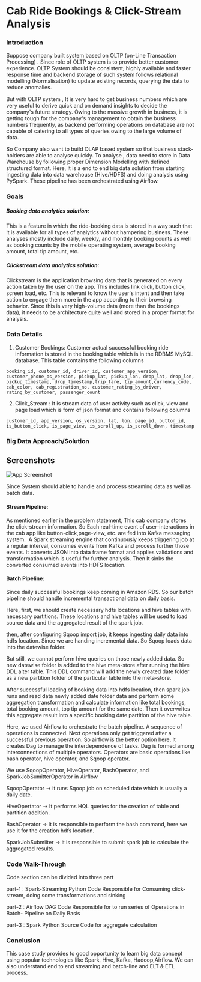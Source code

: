 
# Cab Ride Bookings & Click-Stream Analysis

### Introduction

Suppose company built system based on OLTP (on-Line Transaction Processing) . Since role of OLTP system is to provide better customer experience. OLTP System should be consistent, highly available and faster response time and backend storage of such system follows relational modelling (Normalisation) to update existing records, querying the data to reduce anomalies.

But with OLTP system , It is very hard to get business numbers which are very useful to derive quick and on demand insights to decide the company's future strategy. Owing to the massive growth in business, it is getting tough for the company's management to obtain the business numbers frequently, as backend performing operations on database are not capable of catering to all types of queries owing to the large volume of data.

So Company also want to build  OLAP based system so that business stack-holders are able to analyse quickly. To analyse , data need to store in Data Warehouse by following proper Dimension Modelling with defined structured format.
Here, It is a end to end big data solution from starting ingesting data into data warehouse (Hive/HDFS) and doing analysis using PySpark. These pipeline has been orchestrated using Airflow.

### Goals

##### Booking data analytics solution: 
This is a feature in which the ride-booking data is stored in a way such that it is available for all types of analytics without hampering business. These analyses mostly include daily, weekly, and monthly booking counts as well as booking counts by the mobile operating system, average booking amount, total tip amount, etc.

##### Clickstream data analytics solution: 
Clickstream is the application browsing data that is generated on every action taken by the user on the app. This includes link click, button click, screen load, etc. This is relevant to know the user's intent and then take action to engage them more in the app according to their browsing behavior. Since this is very high-volume data (more than the bookings data), it needs to be architecture quite well and stored in a proper format for analysis.

### Data Details
1. Customer Bookings: Customer actual successful booking ride information is stored in the booking table which is in the RDBMS MySQL database. This table contains the following columns

`
booking_id, customer_id, driver_id, customer_app_version, customer_phone_os_version, pickup_lat, pickup_lon, drop_lat, drop_lon, pickup_timestamp, drop_timestamp,trip_fare, tip_amount,currency_code, cab_color, cab_registration_no, customer_rating_by_driver, rating_by_customer, passenger_count
`

2. Click_Stream : It is stream data of user activity such as click, view and page load which is form of json format and contains following columns


`
customer_id, app_version, os_version, lat, lon, page_id, button_id, is_button_click, is_page_view, is_scroll_up, is_scroll_down, timestamp
`

### Big Data Approach/Solution



## Screenshots

![App Screenshot](fig1.jpg)

Since System should able to handle and process streaming data as well as batch data.

#### Stream Pipeline: 

As mentioned earlier in the problem statement, This cab company stores the click-stream information. So Each real-time event of user-interactions in the cab app like button-click,page-view, etc. are fed into Kafka messaging system. 
A Spark streaming engine that continuously keeps triggering job at a regular interval, consumes events from Kafka and process further those events. It converts JSON into data frame format and applies validations and transformation which is useful for further analysis. Then It sinks the converted consumed events into HDFS location.

#### Batch Pipeline: 
Since daily successful bookings keep coming in Amazon RDS. So our batch pipeline should handle incremental transactional data on daily basis.

Here, first, we should create necessary hdfs locations and hive tables with necessary partitions. These locations and hive tables will be used to load source data and the aggregated result of the spark job.

then, after configuring Sqoop import job, it keeps ingesting daily data into hdfs location. Since we are handing incremental data. So Sqoop loads data into the datewise folder. 

But still, we cannot perform hive queries on those newly added data. So new datewise folder is added to the hive meta-store after running the hive DDL alter table. This DDL command will add the newly created date folder as a new partition folder of the particular table into the meta-store.

After successful loading of booking data into hdfs location, then spark job runs and read data newly added date folder data and perform some aggregation transformation and calculate information like total bookings, total booking amount, top tip amount for the same date. Then it overwrites this aggregate result into a specific booking date partition of the hive table.

Here, we used Airflow to orchestrate the batch pipeline. A sequence of operations is connected. Next operations only get triggered after a successful previous operation. So airflow is the better option here, It creates Dag to manage the interdependence of tasks. Dag is formed among interconnections of multiple operators. Operators are basic operations like bash operator, hive operator, and Sqoop operator. 

We use SqoopOperator, HiveOperator, BashOperator, and SparkJobSumitterOperator in Airflow

SqoopOperator → it runs Sqoop job on scheduled date which is usually a daily date.

HiveOpertator → It performs HQL queries for the creation of table and partition addition.

BashOperator → It is responsible to perform the bash command, here we use it for the creation hdfs location.

SparkJobSubmiiter -> it is responsible to submit spark job to calculate the aggregated results.


### Code Walk-Through
Code section can be divided into three part

part-1 : Spark-Streaming Python Code Responsible for Consuming click-stream, doing some transformations and sinking

part-2 : Airflow DAG Code Responsible for to run series of Operations in Batch- Pipeline on Daily Basis

part-3 : Spark Python Source Code for aggregate calculation

### Conclusion

This case study provides to good opportunity to learn big data concept using popular technologies like Spark, Hive, Kafka, Hadoop,Airflow. We can also understand end to end streaming and batch-line and ELT & ETL process.
